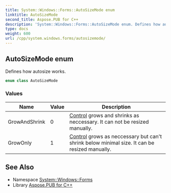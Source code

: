 ```yaml
---
title: System::Windows::Forms::AutoSizeMode enum
linktitle: AutoSizeMode
second_title: Aspose.PUB for C++
description: 'System::Windows::Forms::AutoSizeMode enum. Defines how autosize works in C++.'
type: docs
weight: 600
url: /cpp/system.windows.forms/autosizemode/
---
```

## AutoSizeMode enum


Defines how autosize works.

```cpp
enum class AutoSizeMode
```

### Values

| Name | Value | Description |
| --- | --- | --- |
| GrowAndShrink | 0 | [Control](../control/) grows and shrinks as neccessary. It can not be resized manually. |
| GrowOnly | 1 | [Control](../control/) grows as neccessary but can't shrink below minimal size. It can be resized manually. |

## See Also

* Namespace [System::Windows::Forms](../)
* Library [Aspose.PUB for C++](../../)
